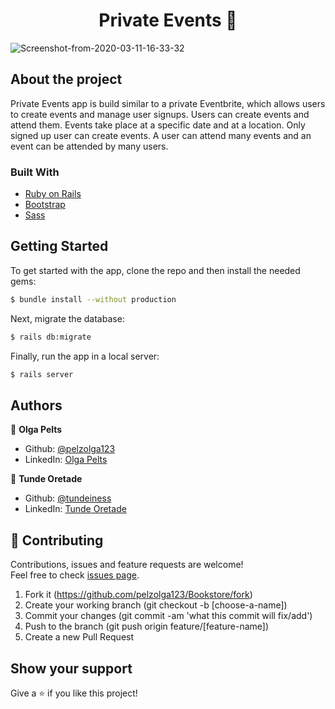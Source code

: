 
<h1 align="center">Private Events 👋</h1>
<img src="https://i.ibb.co/RctQLKc/Screenshot-from-2020-03-11-16-33-32.png" alt="Screenshot-from-2020-03-11-16-33-32" border="0">

## About the project

Private Events app is build similar to a private Eventbrite, which allows users to create events and manage user signups. Users can create events and attend them. Events take place at a specific date and at a location. Only signed up user can create events. A user can attend many events and an event can be attended by many users. 

### Built With

* [Ruby on Rails](https://rubyonrails.org/)
* [Bootstrap](https://getbootstrap.com)
* [Sass](https://sass-lang.com/)

## Getting Started

To get started with the app, clone the repo and then install the needed gems:
```sh
$ bundle install --without production
```

Next, migrate the database:
```sh
$ rails db:migrate
```

Finally, run the app in a local server:
```sh
$ rails server
```

## Authors

👤 **Olga Pelts**
   - Github: [@pelzolga123](https://github.com/pelzolga123)
   - LinkedIn: [Olga Pelts](https://www.linkedin.com/in/olga-pelts/)

👤 **Tunde Oretade**
   - Github: [@tundeiness](https://github.com/tundeiness)
   - LinkedIn: [Tunde Oretade](https://www.linkedin.com/in/tundeoretade/)

## 🤝 Contributing

Contributions, issues and feature requests are welcome!<br />Feel free to check [issues page](https://github.com/pelzolga123/Private-Events/issues).

1. Fork it (https://github.com/pelzolga123/Bookstore/fork)
2. Create your working branch (git checkout -b [choose-a-name])
3. Commit your changes (git commit -am 'what this commit will fix/add')
4. Push to the branch (git push origin feature/[feature-name])
5. Create a new Pull Request

## Show your support

Give a ⭐️ if you like this project!
